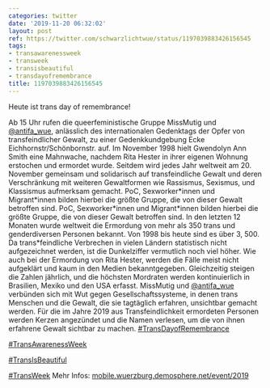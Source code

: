 ```yaml
---
categories: twitter
date: '2019-11-20 06:32:02'
layout: post
ref: https://twitter.com/schwarzlichtwue/status/1197039883426156545
tags:
- transawarenessweek
- transweek
- transisbeautiful
- transdayofremembrance
title: 1197039883426156545
---
```

Heute ist trans day of remembrance!



Ab 15 Uhr rufen die queerfeministische Gruppe MissMutig und [@antifa_wue](https://twitter.com/antifa_wue), anlässlich des internationalen Gedenktags der Opfer von transfeindlicher Gewalt, zu einer Gedenkkundgebung Ecke Eichhornstr/Schönbornstr. auf.
Im November 1998 hielt Gwendolyn Ann Smith eine Mahnwache, nachdem Rita Hester in ihrer eigenen Wohnung erstochen und ermordet wurde. Seitdem wird jedes Jahr weltweit am 20. November gemeinsam und solidarisch auf transfeindliche Gewalt und deren Verschränkung mit weiteren 
Gewaltformen wie Rassismus, Sexismus, und Klassismus aufmerksam gemacht. PoC, Sexworker\*innen und Migrant\*innen bilden hierbei die größte Gruppe, die von dieser Gewalt betroffen sind.
PoC, Sexworker\*innen und Migrant\*innen bilden hierbei die größte Gruppe, die von dieser Gewalt betroffen sind. In den letzten 12 Monaten wurde weltweit die Ermordung von mehr als 350 trans und genderdiversen Personen bekannt.
Von 1998 bis heute sind es über 3, 500. Da trans\*feindliche Verbrechen in vielen Ländern statistisch nicht aufgezeichnet werden, ist die Dunkelziffer vermutlich noch viel höher.
Wie auch bei der Ermordung von Rita Hester, werden die Fälle meist nicht aufgeklärt und kaum in den Medien bekanntgegeben. Gleichzeitig steigen die Zahlen jährlich, und die höchsten Mordraten werden kontinuierlich in Brasilien, Mexiko und den USA erfasst.
MissMutig und [@antifa_wue](https://twitter.com/antifa_wue) verbünden sich mit Wut gegen Gesellschaftssysteme, in denen trans Menschen und die Gewalt, die sie tagtäglich erfahren, unsichtbar gemacht werden.
Für die im Jahre 2019 aus Transfeindlichkeit ermordeten Personen werden Kerzen angezündet und die Namen verlesen, um die von ihnen erfahrene Gewalt sichtbar zu machen.
[#TransDayofRemembrance](/t/transdayofremembrance)

[#TransAwarenessWeek](/t/transawarenessweek)

[#TransIsBeautiful](/t/transisbeautiful) 

[#TransWeek](/t/transweek)
Mehr Infos: [mobile.wuerzburg.demosphere.net/event/2019](https://mobile.wuerzburg.demosphere.net/event/2019)